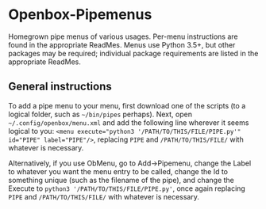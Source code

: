 # Openbox-Pipemenus
Homegrown pipe menus of various usages. Per-menu instructions are found in the appropriate ReadMes. Menus use Python 3.5+, but other packages may be required; individual package requirements are listed in the appropriate ReadMes.

## General instructions
To add a pipe menu to your menu, first download one of the scripts (to a logical folder, such as `~/bin/pipes` perhaps). Next, open `~/.config/openbox/menu.xml` and add the following line wherever it seems logical to you: `<menu execute="python3 '/PATH/TO/THIS/FILE/PIPE.py'" id="PIPE" label="PIPE"/>`, replacing `PIPE` and `/PATH/TO/THIS/FILE/` with whatever is necessary.

Alternatively, if you use ObMenu, go to Add->Pipemenu, change the Label to whatever you want the menu entry to be called, change the Id to something unique (such as the filename of the pipe), and change the Execute to `python3 '/PATH/TO/THIS/FILE/PIPE.py'`, once again replacing `PIPE` and `/PATH/TO/THIS/FILE/` with whatever is necessary.
